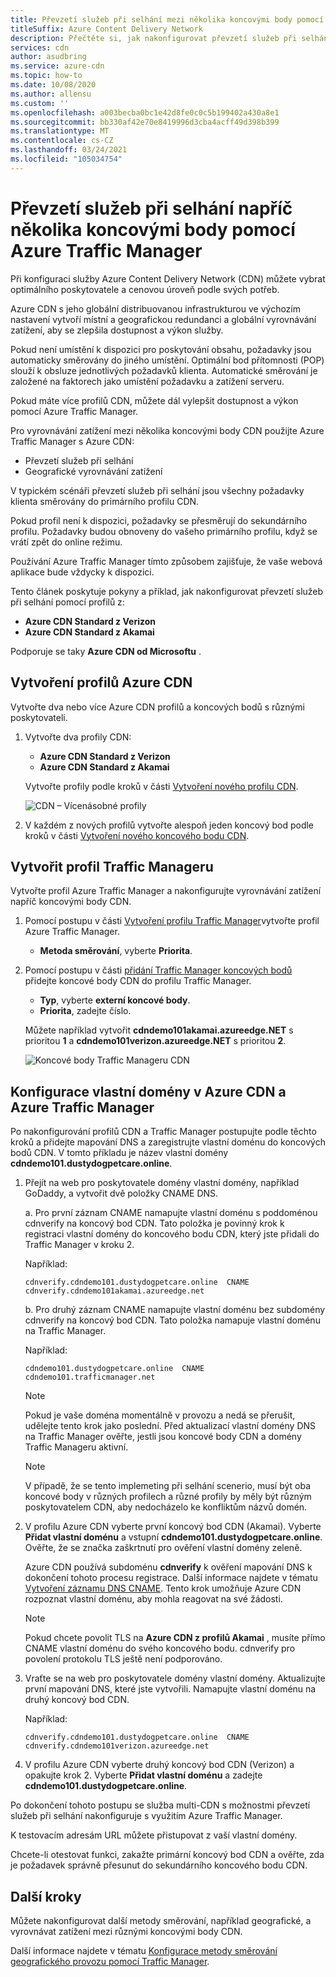 ```yaml
---
title: Převzetí služeb při selhání mezi několika koncovými body pomocí Traffic Manager
titleSuffix: Azure Content Delivery Network
description: Přečtěte si, jak nakonfigurovat převzetí služeb při selhání napříč několika koncovými body Azure Content Delivery Network pomocí Azure Traffic Manager.
services: cdn
author: asudbring
ms.service: azure-cdn
ms.topic: how-to
ms.date: 10/08/2020
ms.author: allensu
ms.custom: ''
ms.openlocfilehash: a003becba0bc1e42d8fe0c0c5b199402a430a8e1
ms.sourcegitcommit: bb330af42e70e8419996d3cba4acff49d398b399
ms.translationtype: MT
ms.contentlocale: cs-CZ
ms.lasthandoff: 03/24/2021
ms.locfileid: "105034754"
---
```

# <a name="failover-across-multiple-endpoints-with-azure-traffic-manager"></a>Převzetí služeb při selhání napříč několika koncovými body pomocí Azure Traffic Manager

Při konfiguraci služby Azure Content Delivery Network (CDN) můžete vybrat optimálního poskytovatele a cenovou úroveň podle svých potřeb. 

Azure CDN s jeho globální distribuovanou infrastrukturou ve výchozím nastavení vytvoří místní a geografickou redundanci a globální vyrovnávání zatížení, aby se zlepšila dostupnost a výkon služby. 

Pokud není umístění k dispozici pro poskytování obsahu, požadavky jsou automaticky směrovány do jiného umístění. Optimální bod přítomnosti (POP) slouží k obsluze jednotlivých požadavků klienta. Automatické směrování je založené na faktorech jako umístění požadavku a zatížení serveru.
 
Pokud máte více profilů CDN, můžete dál vylepšit dostupnost a výkon pomocí Azure Traffic Manager. 

Pro vyrovnávání zatížení mezi několika koncovými body CDN použijte Azure Traffic Manager s Azure CDN:
 
* Převzetí služeb při selhání
* Geografické vyrovnávání zatížení 

V typickém scénáři převzetí služeb při selhání jsou všechny požadavky klienta směrovány do primárního profilu CDN. 

Pokud profil není k dispozici, požadavky se přesměrují do sekundárního profilu.  Požadavky budou obnoveny do vašeho primárního profilu, když se vrátí zpět do online režimu.

Používání Azure Traffic Manager tímto způsobem zajišťuje, že vaše webová aplikace bude vždycky k dispozici. 

Tento článek poskytuje pokyny a příklad, jak nakonfigurovat převzetí služeb při selhání pomocí profilů z: 

* **Azure CDN Standard z Verizon**
* **Azure CDN Standard z Akamai**

Podporuje se taky **Azure CDN od Microsoftu** .

## <a name="create-azure-cdn-profiles"></a>Vytvoření profilů Azure CDN
Vytvořte dva nebo více Azure CDN profilů a koncových bodů s různými poskytovateli.

1. Vytvořte dva profily CDN:
    * **Azure CDN Standard z Verizon**
    * **Azure CDN Standard z Akamai** 

    Vytvořte profily podle kroků v části [Vytvoření nového profilu CDN](cdn-create-new-endpoint.md#create-a-new-cdn-profile).
 
   ![CDN – Vícenásobné profily](./media/cdn-traffic-manager/cdn-multiple-profiles.png)

2. V každém z nových profilů vytvořte alespoň jeden koncový bod podle kroků v části [Vytvoření nového koncového bodu CDN](cdn-create-new-endpoint.md#create-a-new-cdn-endpoint).

## <a name="create-traffic-manager-profile"></a>Vytvořit profil Traffic Manageru
Vytvořte profil Azure Traffic Manager a nakonfigurujte vyrovnávání zatížení napříč koncovými body CDN. 

1. Pomocí postupu v části [Vytvoření profilu Traffic Manager](../traffic-manager/quickstart-create-traffic-manager-profile.md)vytvořte profil Azure Traffic Manager. 

    * **Metoda směrování**, vyberte **Priorita**.

2. Pomocí postupu v části [přidání Traffic Manager koncových bodů](../traffic-manager/quickstart-create-traffic-manager-profile.md#add-traffic-manager-endpoints) přidejte koncové body CDN do profilu Traffic Manager.

    * **Typ**, vyberte **externí koncové body**.
    * **Priorita**, zadejte číslo.

    Můžete například vytvořit **cdndemo101akamai.azureedge.NET** s prioritou **1** a **cdndemo101verizon.azureedge.NET** s prioritou **2**.

   ![Koncové body Traffic Manageru CDN](./media/cdn-traffic-manager/cdn-traffic-manager-endpoints.png)


## <a name="configure-custom-domain-on-azure-cdn-and-azure-traffic-manager"></a>Konfigurace vlastní domény v Azure CDN a Azure Traffic Manager
Po nakonfigurování profilů CDN a Traffic Manager postupujte podle těchto kroků a přidejte mapování DNS a zaregistrujte vlastní doménu do koncových bodů CDN. V tomto příkladu je název vlastní domény **cdndemo101.dustydogpetcare.online**.

1. Přejít na web pro poskytovatele domény vlastní domény, například GoDaddy, a vytvořit dvě položky CNAME DNS. 

    a. Pro první záznam CNAME namapujte vlastní doménu s poddoménou cdnverify na koncový bod CDN. Tato položka je povinný krok k registraci vlastní domény do koncového bodu CDN, který jste přidali do Traffic Manager v kroku 2.

      Například: 

      `cdnverify.cdndemo101.dustydogpetcare.online  CNAME  cdnverify.cdndemo101akamai.azureedge.net`  

    b. Pro druhý záznam CNAME namapujte vlastní doménu bez subdomény cdnverify na koncový bod CDN. Tato položka namapuje vlastní doménu na Traffic Manager. 

      Například: 
      
      `cdndemo101.dustydogpetcare.online  CNAME  cdndemo101.trafficmanager.net`   

    > [!NOTE]
    > Pokud je vaše doména momentálně v provozu a nedá se přerušit, udělejte tento krok jako poslední. Před aktualizací vlastní domény DNS na Traffic Manager ověřte, jestli jsou koncové body CDN a domény Traffic Manageru aktivní.
    >
   
    > [!NOTE]
    > V případě, že se tento implemeting při selhání scenerio, musí být oba koncové body v různých profilech a různé profily by měly být různým poskytovatelem CDN, aby nedocházelo ke konfliktům názvů domén.
    > 

2.  V profilu Azure CDN vyberte první koncový bod CDN (Akamai). Vyberte **Přidat vlastní doménu** a vstupní **cdndemo101.dustydogpetcare.online**. Ověřte, že se značka zaškrtnutí pro ověření vlastní domény zeleně. 

    Azure CDN používá subdoménu **cdnverify** k ověření mapování DNS k dokončení tohoto procesu registrace. Další informace najdete v tématu [Vytvoření záznamu DNS CNAME](cdn-map-content-to-custom-domain.md#create-a-cname-dns-record). Tento krok umožňuje Azure CDN rozpoznat vlastní doménu, aby mohla reagovat na své žádosti.
    
    > [!NOTE]
    > Pokud chcete povolit TLS na **Azure CDN z profilů Akamai** , musíte přímo CNAME vlastní doménu do svého koncového bodu. cdnverify pro povolení protokolu TLS ještě není podporováno. 
    >

3.  Vraťte se na web pro poskytovatele domény vlastní domény. Aktualizujte první mapování DNS, které jste vytvořili. Namapujte vlastní doménu na druhý koncový bod CDN.
                             
    Například: 

    `cdnverify.cdndemo101.dustydogpetcare.online  CNAME  cdnverify.cdndemo101verizon.azureedge.net`  

4. V profilu Azure CDN vyberte druhý koncový bod CDN (Verizon) a opakujte krok 2. Vyberte **Přidat vlastní doménu** a zadejte **cdndemo101.dustydogpetcare.online**.
 
Po dokončení tohoto postupu se služba multi-CDN s možnostmi převzetí služeb při selhání nakonfiguruje s využitím Azure Traffic Manager. 

K testovacím adresám URL můžete přistupovat z vaší vlastní domény. 

Chcete-li otestovat funkci, zakažte primární koncový bod CDN a ověřte, zda je požadavek správně přesunut do sekundárního koncového bodu CDN. 

## <a name="next-steps"></a>Další kroky
Můžete nakonfigurovat další metody směrování, například geografické, a vyrovnávat zatížení mezi různými koncovými body CDN. 

Další informace najdete v tématu [Konfigurace metody směrování geografického provozu pomocí Traffic Manager](../traffic-manager/traffic-manager-configure-geographic-routing-method.md).
